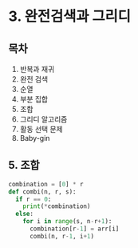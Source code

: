 # 3. 완전검색과 그리디

## 목차
1. 반복과 재귀
2. 완전 검색
3. 순열
4. 부분 집합
5. 조합
6. 그리디 알고리즘
7. 활동 선택 문제
8. Baby-gin

## 5. 조합
```python
combination = [0] * r
def combi(n, r, s):
  if r == 0:
    print(*combination)
  else:
    for i in range(s, n-r+1):
      combination[r-1] = arr[i]
      combi(n, r-1, i+1)
```
